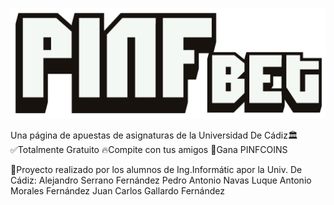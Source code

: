 ![Alt text](Estatico/Imagenes/s2-minimized.png?raw=true "Optional Title")

Una página de apuestas de asignaturas de la Universidad De Cádiz🏛
✅Totalmente Gratuito
🔥Compite con tus amigos
💸Gana PINFCOINS

👦Proyecto realizado por los alumnos de Ing.Informátic apor la Univ. De Cádiz:
Alejandro Serrano Fernández
Pedro Antonio Navas Luque
Antonio Morales Fernández
Juan Carlos Gallardo Fernández
